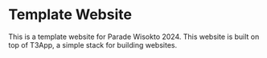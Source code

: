 # Template Website

This is a template website for Parade Wisokto 2024. This website is built on top of T3App, a simple stack for building websites.
